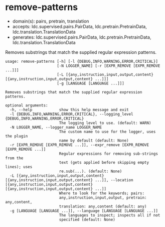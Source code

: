 # remove-patterns

* domain(s): pairs, pretrain, translation
* accepts: ldc.supervised.pairs.PairData, ldc.pretrain.PretrainData, ldc.translation.TranslationData
* generates: ldc.supervised.pairs.PairData, ldc.pretrain.PretrainData, ldc.translation.TranslationData

Removes substrings that match the supplied regular expression patterns.

```
usage: remove-patterns [-h] [-l {DEBUG,INFO,WARNING,ERROR,CRITICAL}]
                       [-N LOGGER_NAME] [-r [EXPR_REMOVE [EXPR_REMOVE ...]]]
                       [-L [{any,instruction,input,output,content} [{any,instruction,input,output,content} ...]]]
                       [-g [LANGUAGE [LANGUAGE ...]]]

Removes substrings that match the supplied regular expression patterns.

optional arguments:
  -h, --help            show this help message and exit
  -l {DEBUG,INFO,WARNING,ERROR,CRITICAL}, --logging_level {DEBUG,INFO,WARNING,ERROR,CRITICAL}
                        The logging level to use. (default: WARN)
  -N LOGGER_NAME, --logger_name LOGGER_NAME
                        The custom name to use for the logger, uses the plugin
                        name by default (default: None)
  -r [EXPR_REMOVE [EXPR_REMOVE ...]], --expr_remove [EXPR_REMOVE [EXPR_REMOVE ...]]
                        Regular expressions for removing sub-strings from the
                        text (gets applied before skipping empty lines); uses
                        re.sub(...). (default: None)
  -L [{any,instruction,input,output,content} [{any,instruction,input,output,content} ...]], --location [{any,instruction,input,output,content} [{any,instruction,input,output,content} ...]]
                        Where to look for the keywords; pairs:
                        any,instruction,input,output, pretrain: any,content,
                        translation: any,content (default: any)
  -g [LANGUAGE [LANGUAGE ...]], --language [LANGUAGE [LANGUAGE ...]]
                        The languages to inspect; inspects all if not
                        specified (default: None)
```
